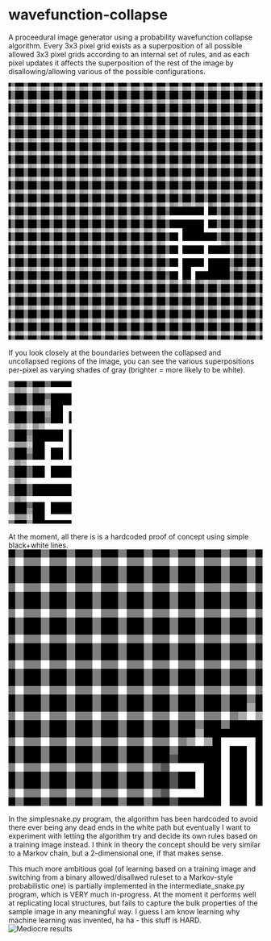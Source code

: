# wavefunction-collapse

A proceedural image generator using a probability wavefunction collapse algorithm. Every 3x3 pixel grid exists as a superposition of all possible allowed 3x3 pixel grids according to an internal set of rules, and as each pixel updates it affects the superposition of the rest of the image by disallowing/allowing various of the possible configurations.


![Junctions](simple_snake_crossover.gif) 

If you look closely at the boundaries between the collapsed and uncollapsed regions of the image, you can see the various superpositions per-pixel as varying shades of gray (brighter = more likely to be white).

![Superposition closeup](superposition.png)

At the moment, all there is is a hardcoded proof of concept using simple black+white lines.
![No junctions](simple_snake.gif)

In the simplesnake.py program, the algorithm has been hardcoded to avoid there ever being any dead ends in the white path but eventually I want to experiment with letting the algorithm try and decide its own rules based on a training image instead. I think in theory the concept should be very similar to a Markov chain, but a 2-dimensional one, if that makes sense.

This much more ambitious goal (of learning based on a training image and switching from a binary allowed/disallwed ruleset to a Markov-style probabilistic one) is partially implemented in the intermediate_snake.py program, which is VERY much in-progress. At the moment it performs well at replicating local structures, but fails to capture the bulk properties of the sample image in any meaningful way. I guess I am know learning why machine learning was invented, ha ha - this stuff is HARD.
![Mediocre results](intermediate_results.png)
